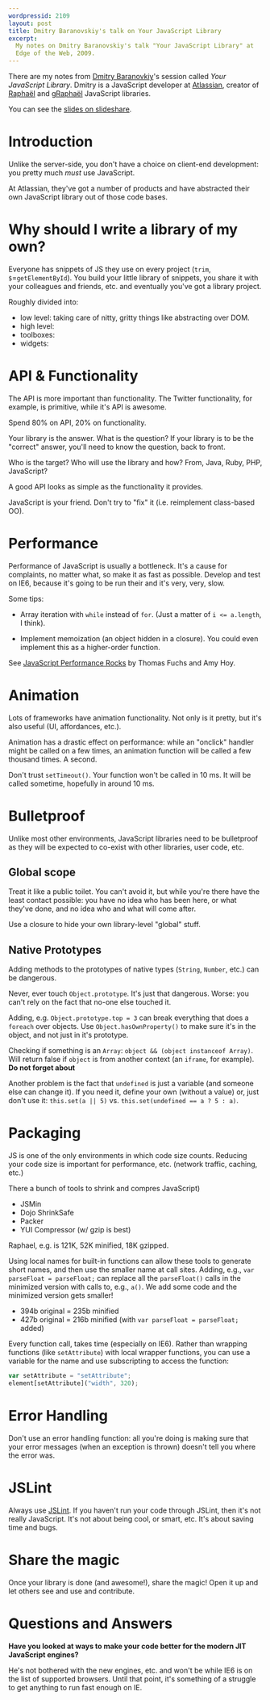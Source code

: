 ```yaml
---
wordpressid: 2109
layout: post
title: Dmitry Baranovskiy's talk on Your JavaScript Library
excerpt: 
  My notes on Dmitry Baranovskiy's talk "Your JavaScript Library" at
  Edge of the Web, 2009.
---
```


There are my notes from [Dmitry Baranovkiy][db]'s session called *Your
JavaScript Library*. Dmitry is a JavaScript developer at [Atlassian][at],
creator of [Raphaël][rph] and [gRaphaël][grph] JavaScript libraries.

[db]: http://dmitry.baranovskiy.com/
[at]: http://atlassian.com/
[rph]: http://raphaeljs.com/
[grph]: http://g.raphaeljs.com/

You can see the [slides on
slideshare](http://www.slideshare.net/Dmitry.Baranovskiy/your-javascript-library).

# Introduction #

Unlike the server-side, you don't have a choice on client-end development: you
pretty much *must* use JavaScript.

At Atlassian, they've got a number of products and have abstracted their own
JavaScript library out of those code bases.

# Why should I write a library of my own? #

Everyone has snippets of JS they use on every project (`trim`,
`$`=`getElementById`). You build your little library of snippets, you share it
with your colleagues and friends, etc. and eventually you've got a library
project.

Roughly divided into:

* low level: taking care of nitty, gritty things like abstracting over
  DOM.
* high level:
* toolboxes:
* widgets: 

# API & Functionality #

The API is more important than functionality. The Twitter functionality, for
example, is primitive, while it's API is awesome.

Spend 80% on API, 20% on functionality.

Your library is the answer. What is the question? If your library is to be the
"correct" answer, you'll need to know the question, back to front.

Who is the target? Who will use the library and how? From, Java, Ruby, PHP,
JavaScript?

A good API looks as simple as the functionality it provides.

JavaScript is your friend. Don't try to "fix" it (i.e. reimplement class-based
OO).

# Performance #

Performance of JavaScript is usually a bottleneck. It's a cause for
complaints, no matter what, so make it as fast as possible. Develop and test
on IE6, because it's going to be run their and it's very, very, slow.

Some tips:

* Array iteration with `while` instead of `for`. (Just a matter of 
 `i <= a.length`, I think).

* Implement memoization (an object hidden in a closure). You could
  even implement this as a higher-order function.

See [JavaScript Performance Rocks](http://www.jsrocks.com/) by Thomas
Fuchs and Amy Hoy.

# Animation #

Lots of frameworks have animation functionality. Not only is it
pretty, but it's also useful (UI, affordances, etc.).
 
Animation has a drastic effect on performance: while an "onclick"
handler might be called on a few times, an animation function will be
called a few thousand times. A second.

Don't trust `setTimeout()`. Your function won't be called in 10 ms. It
will be called sometime, hopefully in around 10 ms.

# Bulletproof #

Unlike most other environments, JavaScript libraries need to be
bulletproof as they will be expected to co-exist with other libraries,
user code, etc.

## Global scope ##

Treat it like a public toilet. You can't avoid it, but while you're
there have the least contact possible: you have no idea who has been
here, or what they've done, and no idea who and what will come after.

Use a closure to hide your own library-level "global" stuff.

## Native Prototypes ## 

Adding methods to the prototypes of native types (`String`, `Number`,
etc.) can be dangerous.

Never, ever touch `Object.prototype`. It's just that dangerous. Worse:
you can't rely on the fact that no-one else touched it.

Adding, e.g. `Object.prototype.top = 3` can break everything that does
a `foreach` over objects. Use `Object.hasOwnProperty()` to make sure
it's in the object, and not just in it's prototype. 

Checking if something is an `Array`: `object && (object instanceof
Array)`. Will return false if `object` is from another context (an
`iframe`, for example). **Do not forget about <iframes>**

Another problem is the fact that `undefined` is just a variable (and
someone else can change it). If you need it, define your own (without
a value) or, just don't use it: `this.set(a || 5)` vs.
`this.set(undefined == a ? 5 : a)`.

# Packaging #

JS is one of the only environments in which code size counts. Reducing
your code size is important for performance, etc. (network traffic,
caching, etc.)

There a bunch of tools to shrink and compres JavaScript)

* JSMin
* Dojo ShrinkSafe
* Packer
* YUI Compressor (w/ gzip is best)

Raphael, e.g. is 121K, 52K minified, 18K gzipped.

Using local names for built-in functions can allow these tools to
generate short names, and then use the smaller name at call sites.
Adding, e.g., `var parseFloat = parseFloat;` can replace all the
`parseFloat()` calls in the minimized version with calls to, e.g.,
`a()`. We add some code and the minimized version gets smaller!

* 394b original = 235b minified
* 427b original = 216b minified (with `var parseFloat = parseFloat;`
  added)

Every function call, takes time (especially on IE6). Rather than
wrapping functions (like `setAttribute`) with local wrapper functions,
you can use a variable for the name and use subscripting to access the
function:

``````javascript
var setAttribute = "setAttribute";
element[setAttribute]("width", 320);
``````

# Error Handling #

Don't use an error handling function: all you're doing is making sure
that your error messages (when an exception is thrown) doesn't tell
you where the error was.

# JSLint #

Always use [JSLint](http://jslint.com/). If you haven't run your code
through JSLint, then it's not really JavaScript. It's not about being
cool, or smart, etc.  It's about saving time and bugs.

# Share the magic #

Once your library is done (and awesome!), share the magic! Open it up
and let others see and use and contribute.

# Questions and Answers #

**Have you looked at ways to make your code better for the modern JIT
JavaScript engines?**

He's not bothered with the new engines, etc. and won't be while IE6 is
on the list of supported browsers. Until that point, it's something of
a struggle to get anything to run fast enough on IE.
